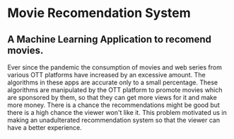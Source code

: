 # Movie Recomendation System
## A Machine Learning Application to recomend movies.
Ever since the pandemic the consumption of movies and web series from various OTT platforms have increased by an excessive amount. The algorithms in these apps are accurate only to a small percentage. These algorithms are manipulated by the OTT platform to promote movies which are sponsored by them, so that they can get more views for it and make more money. There is a chance the recommendations might be good but there is a high chance the viewer won't like it. This problem motivated us in making an unadulterated recommendation system so that the viewer can have a better experience.